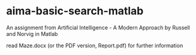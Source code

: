 aima-basic-search-matlab
========================

An assignment from Artificial Intelligence - A Modern Approach by Russell and Norvig in Matlab

read Maze.docx (or the PDF version, Report.pdf) for further information
